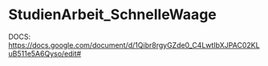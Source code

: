 # StudienArbeit_SchnelleWaage

DOCS: https://docs.google.com/document/d/1Qibr8rgyGZde0_C4LwtIbXJPAC02KLuB511e5A6Qyso/edit#
